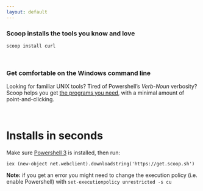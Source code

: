 ```yaml
---
layout: default
---
```


### Scoop installs the tools you know and love

    scoop install curl
<br>

### Get comfortable on the Windows command line

Looking for familiar UNIX tools? Tired of Powershell&rsquo;s *Verb-Noun* verbosity? Scoop
helps you get
[the programs you need](https://github.com/lukesampson/scoop/tree/master/bucket),
with a minimal amount of point-and-clicking.

<br>

# Installs in seconds

Make sure [Powershell 3](http://www.microsoft.com/en-us/download/details.aspx?id=34595)
is installed, then run:

    iex (new-object net.webclient).downloadstring('https://get.scoop.sh')

**Note:** if you get an error you might need to change the execution policy
(i.e. enable Powershell) with `set-executionpolicy unrestricted -s cu`
